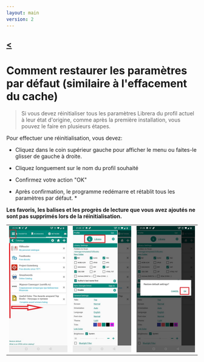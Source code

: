```yaml
---
layout: main
version: 2
---
```

[<](/wiki/faq)
---
# Comment restaurer les paramètres par défaut (similaire à l'effacement du cache)

> Si vous devez réinitialiser tous les paramètres Librera du profil actuel à leur état d'origine, comme après la première installation, vous pouvez le faire en plusieurs étapes.

Pour effectuer une réinitialisation, vous devez:

* Cliquez dans le coin supérieur gauche pour afficher le menu ou faites-le glisser de gauche à droite.
* Cliquez longuement sur le nom du profil souhaité
* Confirmez votre action &quot;OK&quot;

* Après confirmation, le programme redémarre et rétablit tous les paramètres par défaut. *

**Les favoris, les balises et les progrès de lecture que vous avez ajoutés ne sont pas supprimés lors de la réinitialisation.**


||||
|-|-|-|
|![](19.jpg)|![](20.jpg)|![](21.jpg)|

